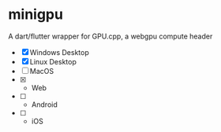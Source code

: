 # minigpu
 A dart/flutter wrapper for GPU.cpp, a webgpu compute header

 - [x] Windows Desktop
 - [x] Linux Desktop
 - [ ] MacOS
 - [x] - Web
 - [ ] - Android
 - [ ] - iOS
